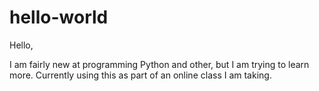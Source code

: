 # hello-world

Hello,

I am fairly new at programming Python and other, but I am trying to learn more.
Currently using this as part of an online class I am taking.
